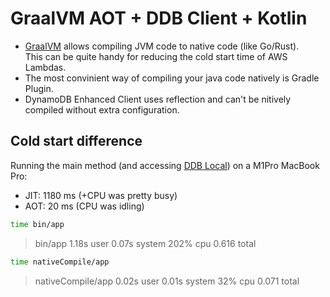 # GraalVM AOT + DDB Client + Kotlin

- [GraalVM](https://www.graalvm.org) allows compiling JVM code to native code (like Go/Rust).  
  This can be quite handy for reducing the cold start time of AWS Lambdas.  
- The most convinient way of compiling your java code natively is Gradle Plugin.  
- DynamoDB Enhanced Client uses reflection and can't be nitively compiled without extra configuration.

## Cold start difference
Running the main method (and accessing [DDB Local](https://docs.aws.amazon.com/amazondynamodb/latest/developerguide/DynamoDBLocal.html)) on a M1Pro MacBook Pro:
- JIT: 1180 ms (+CPU was pretty busy)
- AOT: 20 ms (CPU was idling)
```sh
time bin/app
```
> bin/app  1.18s user 0.07s system 202% cpu 0.616 total
```sh
time nativeCompile/app
```
> nativeCompile/app  0.02s user 0.01s system 32% cpu 0.071 total
